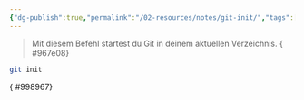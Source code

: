 ```yaml
---
{"dg-publish":true,"permalink":"/02-resources/notes/git-init/","tags":["git/init"],"noteIcon":"","updated":"2024-10-15T10:53:15.962+02:00"}
---
```


>Mit diesem Befehl startest du Git in deinem aktuellen Verzeichnis.
{ #967e08}

```bash
git init
```
{ #998967}


